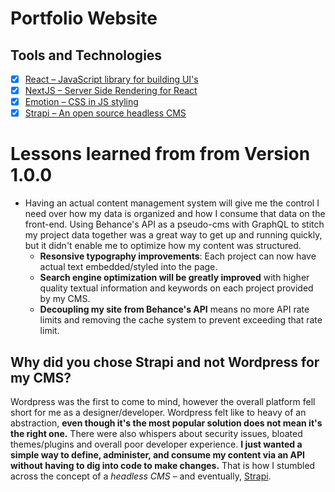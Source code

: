 # Portfolio Website

## Tools and Technologies 

- [x] [React – JavaScript library for building UI's](https://reactjs.org/)
- [x] [NextJS – Server Side Rendering for React](https://nextjs.org/)
- [x] [Emotion – CSS in JS styling](https://emotion.sh/docs/introduction)
- [x] [Strapi – An open source headless CMS](https://strapi.io/)

# Lessons learned from from Version 1.0.0
- Having an actual content management system will give me the control I need over how my data is organized and how I consume that data on the front-end. Using Behance's API as a pseudo-cms with GraphQL to stitch my project data together was a great way to get up and running quickly, but it didn't enable me to optimize how my content was structured.
  - **Resonsive typography improvements**: Each project can now have actual text embedded/styled into the page.
  - **Search engine optimization will be greatly improved** with higher quality textual information and keywords on each project provided by my CMS.
  - **Decoupling my site from Behance's API** means no more API rate limits and removing the cache system to prevent exceeding that rate limit.

## Why did you chose Strapi and not Wordpress for my CMS?
Wordpress was the first to come to mind, however the overall platform fell short for me as a designer/developer. Wordpress felt like to heavy of an abstraction, **even though it's the most popular solution does not mean it's the right one.** There were also whispers about security issues, bloated themes/plugins and overall poor developer experience. **I just wanted a simple way to define, administer, and consume my content via an API without having to dig into code to make changes.** That is how I stumbled across the concept of a *headless CMS* – and eventually, [Strapi](https://strapi.io/).

